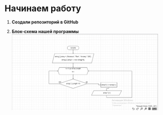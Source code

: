 # Начинаем работу 

 1. **Создали репозиторий в GitHub**

 2. **Блок-схема нашей программы**
 ![Блок-схема](Блок-схема.jpg)


  
